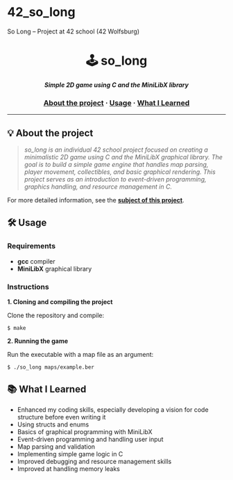 # 42_so_long
So Long – Project at 42 school (42 Wolfsburg)

<h1 align="center">
	🕹️ so_long
</h1>

<p align="center">
	<b><i>Simple 2D game using C and the MiniLibX library</i></b><br>
</p>

<h3 align="center">
	<a href="#-about-the-project">About the project</a>
	<span> · </span>
	<a href="#-usage">Usage</a>
	<span> · </span>
	<a href="#-what-i-learned">What I Learned</a>
</h3>

---

## 💡 About the project

> _so_long is an individual 42 school project focused on creating a minimalistic 2D game using C and the MiniLibX graphical library. The goal is to build a simple game engine that handles map parsing, player movement, collectibles, and basic graphical rendering. This project serves as an introduction to event-driven programming, graphics handling, and resource management in C._

For more detailed information, see the [**subject of this project**](https://github.com/jonona912/42_so_long/blob/main/so_long_subject.pdf).

## 🛠️ Usage

### Requirements

- **gcc** compiler
- **MiniLibX** graphical library

### Instructions

**1. Cloning and compiling the project**

Clone the repository and compile:

```shell
$ make
```

**2. Running the game**

Run the executable with a map file as an argument:

```shell
$ ./so_long maps/example.ber
```

## 📚 What I Learned

- Enhanced my coding skills, especially developing a vision for code structure before even writing it
- Using structs and enums
- Basics of graphical programming with MiniLibX
- Event-driven programming and handling user input
- Map parsing and validation
- Implementing simple game logic in C
- Improved debugging and resource management skills
- Improved at handling memory leaks
